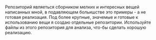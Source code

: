 Репозиторий являеться сборником мелких и интересных вещей написанных мной, в подавляющем больишстве это примеры - а не готовая реализация.
Под более крупные, значемые и готовые к использованию вещи я создаю отдельные репозитории.
Используйте файлы из этого репозитория для анализа, что-бы сделать хорошую реализацию.
